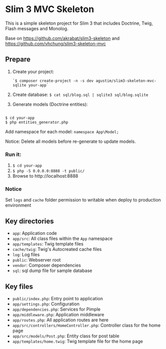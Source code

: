 # Slim 3 MVC Skeleton

This is a simple skeleton project for Slim 3 that includes Doctrine, Twig, Flash messages and Monolog.

Base on https://github.com/akrabat/slim3-skeleton
and https://github.com/vhchung/slim3-skeleton-mvc

## Prepare

1. Create your project:

       `$ composer create-project -n -s dev agustim/slim3-skeleton-mvc-sqlite your-app`

2. Create database: `$ cat sql/blog.sql | sqlite3 sql/blog.sqlite`
3. Generate models (Doctrine entities):

```

$ cd your-app
$ php entities_generator.php

```

 Add namespace for each model: `namespace App\Model;`

 Notice: Delete all models before re-generate to update models.

### Run it:

1. `$ cd your-app`
2. `$ php -S 0.0.0.0:8888 -t public/`
3. Browse to http://localhost:8888

### Notice

Set `logs` and `cache` folder permission to writable when deploy to production environment

## Key directories

* `app`: Application code
* `app/src`: All class files within the `App` namespace
* `app/templates`: Twig template files
* `cache/twig`: Twig's Autocreated cache files
* `log`: Log files
* `public`: Webserver root
* `vendor`: Composer dependencies
* `sql`: sql dump file for sample database

## Key files

* `public/index.php`: Entry point to application
* `app/settings.php`: Configuration
* `app/dependencies.php`: Services for Pimple
* `app/middleware.php`: Application middleware
* `app/routes.php`: All application routes are here
* `app/src/controllers/HomeController.php`: Controller class for the home page
* `app/src/models/Post.php`: Entity class for post table
* `app/templates/home.twig`: Twig template file for the home page
